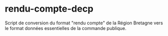 # rendu-compte-decp
Script de conversion du format "rendu compte" de la Région Bretagne vers le format données essentielles de la commande publique.
